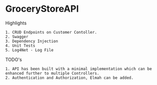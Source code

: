 # GroceryStoreAPI

  Highlights
  
    1. CRUD Endpoints on Customer Contoller.
    2. Swagger
    3. Dependency Injection
    4. Unit Tests
    5. Log4Net - Log File

  TODO's
  
    1. API has been built with a minimal implementation which can be enhanced further to multiple Controllers.
    2. Authentication and Authorization, Elmah can be added.
